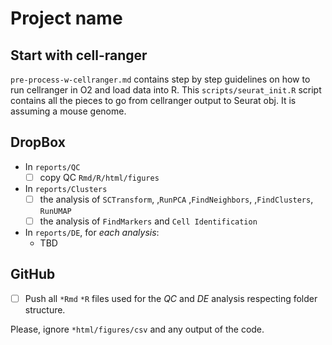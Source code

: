 # Project name

## Start with cell-ranger

`pre-process-w-cellranger.md` contains step by step guidelines on how to run cellranger in O2 and load data into R. This `scripts/seurat_init.R` script contains all the pieces to go from cellranger output to Seurat obj. It is assuming a mouse genome.

## DropBox

-   In `reports/QC`
    -   [ ] copy QC `Rmd/R/html/figures`
-   In `reports/Clusters`
    -   [ ] the analysis of `SCTransform`, ,`RunPCA` ,`FindNeighbors`, ,`FindClusters`, `RunUMAP`
    - [ ] the analysis of `FindMarkers` and `Cell Identification`
-   In `reports/DE`, for *each analysis*:
    -   TBD

## GitHub

-   [ ] Push all `*Rmd` `*R` files used for the *QC* and *DE* analysis respecting folder structure.

Please, ignore `*html/figures/csv` and any output of the code.
